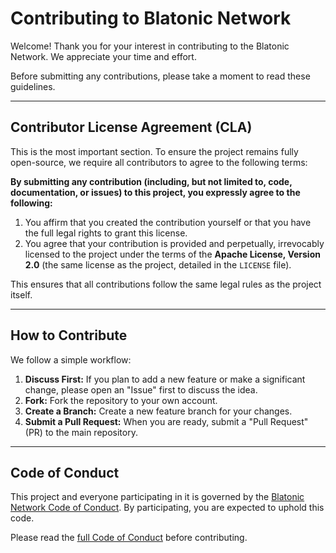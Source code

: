 # Contributing to Blatonic Network

Welcome! Thank you for your interest in contributing to the Blatonic Network. We appreciate your time and effort.

Before submitting any contributions, please take a moment to read these guidelines.

---

## Contributor License Agreement (CLA)

This is the most important section. To ensure the project remains fully open-source, we require all contributors to agree to the following terms:

**By submitting any contribution (including, but not limited to, code, documentation, or issues) to this project, you expressly agree to the following:**

1.  You affirm that you created the contribution yourself or that you have the full legal rights to grant this license.
2.  You agree that your contribution is provided and perpetually, irrevocably licensed to the project under the terms of the **Apache License, Version 2.0** (the same license as the project, detailed in the `LICENSE` file).

This ensures that all contributions follow the same legal rules as the project itself.

---

## How to Contribute

We follow a simple workflow:

1.  **Discuss First:** If you plan to add a new feature or make a significant change, please open an "Issue" first to discuss the idea.
2.  **Fork:** Fork the repository to your own account.
3.  **Create a Branch:** Create a new feature branch for your changes.
4.  **Submit a Pull Request:** When you are ready, submit a "Pull Request" (PR) to the main repository.

---

## Code of Conduct

This project and everyone participating in it is governed by the
[Blatonic Network Code of Conduct](./CODE_OF_CONDUCT.md).
By participating, you are expected to uphold this code.

Please read the [full Code of Conduct](./CODE_OF_CONDUCT.md)
before contributing.
